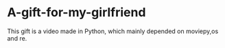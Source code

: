 # A-gift-for-my-girlfriend
This gift is a video made in Python, which mainly depended on moviepy,os and re.

